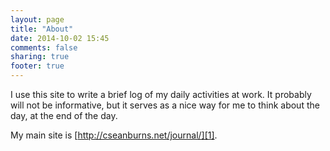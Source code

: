 ```yaml
---
layout: page
title: "About"
date: 2014-10-02 15:45
comments: false
sharing: true
footer: true
---
```


I use this site to write a brief log of my daily activities at work. It probably
will not be informative, but it serves as a nice way for me to think about
the day, at the end of the day.

My main site is [http://cseanburns.net/journal/][1].

[1]: http://cseanburns.net/journal 

